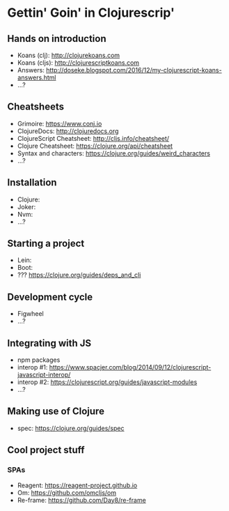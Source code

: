 # Gettin' Goin' in Clojurescrip'

## Hands on introduction
* Koans (clj): http://clojurekoans.com
* Koans (cljs): http://clojurescriptkoans.com
* Answers: http://doseke.blogspot.com/2016/12/my-clojurescript-koans-answers.html
* ...?

## Cheatsheets
* Grimoire: https://www.conj.io
* ClojureDocs: http://clojuredocs.org
* ClojureScript Cheatsheet: http://cljs.info/cheatsheet/
* Clojure Cheatsheet: https://clojure.org/api/cheatsheet
* Syntax and characters: https://clojure.org/guides/weird_characters
* ...?

## Installation
* Clojure:
* Joker:
* Nvm:
* ...?

## Starting a project
* Lein:
* Boot:
* ??? https://clojure.org/guides/deps_and_cli

## Development cycle
* Figwheel
* ...?

## Integrating with JS
* npm packages
* interop #1: https://www.spacjer.com/blog/2014/09/12/clojurescript-javascript-interop/
* interop #2: https://clojurescript.org/guides/javascript-modules
* ...?

## Making use of Clojure
* spec: https://clojure.org/guides/spec

## Cool project stuff
### SPAs
* Reagent: https://reagent-project.github.io
* Om: https://github.com/omcljs/om
* Re-frame: https://github.com/Day8/re-frame
